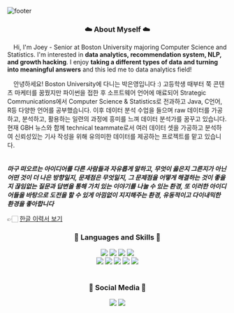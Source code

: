 ![footer](https://capsule-render.vercel.app/api?type=wave&color=A9CBD7&section=footer&height=130&text=Eunyeong(Joey)%20Park&fontSize=57&animation=twinkling&fontAlignY=45&fontColor=&desc=Boston%20University%20CS%20Stats&descSize=17.5&descAlignY=72&descAlign=69)
<h3 align="center" dir="auto"> ☁️ About Myself ☁️ </h3>

&emsp;Hi, I'm Joey - Senior at Boston University majoring Computer Science and Statistics. I'm interested in **data analytics, recommendation system, NLP, and growth hacking**. I enjoy **taking a different types of data and turning into meaningful answers** and this led me to data analytics field! 
<br/>

&emsp;안녕하세요! Boston University에 다니는 박은영입니다 :) 고등학생 때부터 쭉 콘텐츠 마케터를 꿈꿨지만 파이썬을 접한 후 소프트웨어 언어에 매료되어 Strategic Communications에서 Computer Science & Statistics로 전과하고 Java, C언어, R등 다양한 언어를 공부했습니다. 이후 데이터 분석 수업을 들으며 raw 데이터를 가공하고, 분석하고, 활용하는 일련의 과정에 흥미를 느껴 데이터 분석가를 꿈꾸고 있습니다. 현재 GBH 뉴스와 함께 technical teammate로서 여러 데이터 셋을 가공하고 분석하여 신뢰성있는 기사 작성을 위해 유의미한 데이터를 제공하는 프로젝트를 맡고 있습니다. 
<br/>
<br/>
<br/>
**_마구 떠오르는 아이디어를 다른 사람들과 자유롭게 말하고, 무엇이 옳은지 그른지가 아닌 어떤 것이 더 나은 방향일지, 문제점은 무엇일지, 그 문제점을 어떻게 해결하는 것이 좋을지 끊임없는 질문과 답변을 통해 가치 있는 이야기를 나눌 수 있는 환경, 또 이러한 아이디어들을 바탕으로 도전을 할 수 있게 아낌없이 지지해주는 환경, 유동적이고 다이내믹한 환경을 좋아합니다_**

👉🏻 [한글 이력서 보기](https://tricolor-text-b1c.notion.site/b808a6efbc18436cb3bc4cd692068906)

<h3 align="center" dir="auto"> 🌱 Languages and Skills 🌱 </h3>
<div align="center">
  <img src="https://img.shields.io/badge/Python-3766AB?style=flat-square&logo=Python&logoColor=white"/> <img src=
  "https://img.shields.io/badge/R-276DC3?style=flat-square&logo=R&logoColor=white"/> <img src=
  "https://img.shields.io/badge/MySQL-4479A1?style=flat-square&logo=MySQL&logoColor=white"/> <img src=
  "https://img.shields.io/badge/Pandas-150458?style=flat-square&logo=pandas&logoColor=white"/> </br> <img src=
  "https://img.shields.io/badge/CSS3-1572B6?style=flat-square&logo=CSS3&logoColor=white"/> <img src=
  "https://img.shields.io/badge/HTML5-E34F26?style=flat-square&logo=HTML5&logoColor=white"/> <img src=
  "https://img.shields.io/badge/Tableau-E97627?style=flat-square&logo=tableau&logoColor=white"/> <img src=
  "https://img.shields.io/badge/OCaml-EC6813?style=flat-square&logo=OCaml&logoColor=white"/> <img src=
  "https://img.shields.io/badge/Microsoft Excel-217346?style=flat-square&logo=Microsoft Excel&logoColor=white"/>   
 </div>
 <br/>

<h3 align="center" dir="auto"> 💬 Social Media 💬 </h3>
<div align="center">
<a href="https://www.instagram.com/tulipeyeong/" target="_blank"><img src="https://img.shields.io/badge/Instagram-E4405F?style=flat-square&logo=instagram&logoColor=white"/></a>
<a href="https://www.linkedin.com/in/eunyeong-park-57b867206/" target="_blank"><img src="https://img.shields.io/badge/LinkedIN-0A66C2?style=flat-square&logo=LinkedIN&logoColor=white"/></a>
</div>


